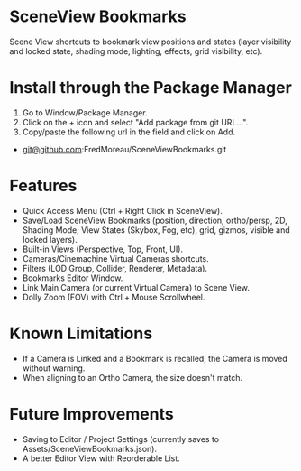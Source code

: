 # SceneView Bookmarks
 Scene View shortcuts to bookmark view positions and states (layer visibility and locked state, shading mode, lighting, effects, grid visibility, etc).

# Install through the Package Manager
1. Go to Window/Package Manager.
2. Click on the + icon and select "Add package from git URL...".
2. Copy/paste the following url in the field and click on Add.
- git@github.com:FredMoreau/SceneViewBookmarks.git

# Features
- Quick Access Menu (Ctrl + Right Click in SceneView).
- Save/Load SceneView Bookmarks (position, direction, ortho/persp, 2D, Shading Mode, View States (Skybox, Fog, etc), grid, gizmos, visible and locked layers).
- Built-in Views (Perspective, Top, Front, UI).
- Cameras/Cinemachine Virtual Cameras shortcuts.
- Filters (LOD Group, Collider, Renderer, Metadata).
- Bookmarks Editor Window.
- Link Main Camera (or current Virtual Camera) to Scene View.
- Dolly Zoom (FOV) with Ctrl + Mouse Scrollwheel.

# Known Limitations
- If a Camera is Linked and a Bookmark is recalled, the Camera is moved without warning.
- When aligning to an Ortho Camera, the size doesn't match.

# Future Improvements
- Saving to Editor / Project Settings (currently saves to Assets/SceneViewBookmarks.json).
- A better Editor View with Reorderable List.
